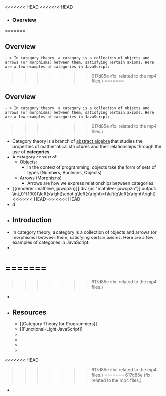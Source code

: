 <<<<<<< HEAD
<<<<<<< HEAD
- ### Overview
=======
## Overview
	- > In category theory, a category is a collection of objects and arrows (or morphisms) between them, satisfying certain axioms. Here are a few examples of categories in JavaScript:
>>>>>>> 617d85e (fix: related to the mp4 files.)
=======
## Overview
	- > In category theory, a category is a collection of objects and arrows (or morphisms) between them, satisfying certain axioms. Here are a few examples of categories in JavaScript:
>>>>>>> 617d85e (fix: related to the mp4 files.)
- Category theory is a branch of [abstract algebra](https://en.wikipedia.org/wiki/Abstract_algebra) that studies the properties of mathematical structures and their relationships through the use of **categories**.
- A category consist of:
	- Objects:
		- In the context of programming, objects take the form of sets of types (Numbers, Booleans, Objects)
	- Arrows (Morphisms)
		- Arrows are how we express relationships between categories.
- {{renderer :mathlive_jjuwcpzn}}[:div {:is "mathlive-jjuwcpzn"}]
  output:: \int_0^{100}f\left(x\right)\cdot g\left(x\right)=f\left(g\left(x\right)\right)
<<<<<<< HEAD
<<<<<<< HEAD
- d
- ## Introduction
- In category theory, a category is a collection of objects and arrows (or morphisms) between them, satisfying certain axioms. Here are a few examples of categories in JavaScript:
-
=======
=======
>>>>>>> 617d85e (fix: related to the mp4 files.)
-
- ## Resources
	- [[Category Theory for Programmers]]
	- [[Functional-Light JavaScript]]
	-
	-
	-
	-
<<<<<<< HEAD
>>>>>>> 617d85e (fix: related to the mp4 files.)
=======
>>>>>>> 617d85e (fix: related to the mp4 files.)
-